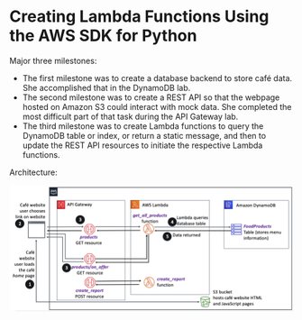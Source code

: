 # Creating Lambda Functions Using the AWS SDK for Python

Major three milestones:

- The first milestone was to create a database backend to store café data. She accomplished that in the DynamoDB lab.
- The second milestone was to create a REST API so that the webpage hosted on Amazon S3 could interact with mock data. She completed the most difficult part of that task during the API Gateway lab.
- The third milestone was to create Lambda functions to query the DynamoDB table or index, or return a static message, and then to update the REST API resources to initiate the respective Lambda functions.

Architecture:

![Architecture](./assets/end-arch2.png)

